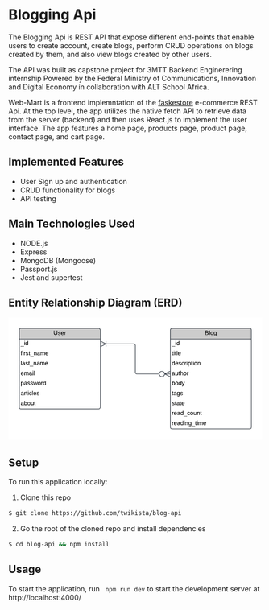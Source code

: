 # Blogging Api

The Blogging Api is REST API that expose different end-points that enable users to create account, create blogs, perform CRUD operations on blogs created by them, and also view blogs created by other users.

The API was built as capstone project for 3MTT Backend Enginerering internship Powered by the Federal Ministry of Communications, Innovation and Digital Economy in collaboration with ALT School Africa.

Web-Mart is a frontend implemntation of the [faskestore](https://fakestoreapi.com/) e-commerce REST Api. At the top level, the app utilizes the native fetch API to retrieve data from the server (backend) and then uses React.js to implement the user interface. The app features a home page, products page, product page, contact page, and cart page.

## Implemented Features

- User Sign up and authentication
- CRUD functionality for blogs
- API testing

## Main Technologies Used

- NODE.js
- Express
- MongoDB (Mongoose)
- Passport.js
- Jest and supertest

## Entity Relationship Diagram (ERD)

![ERD](./blog_api_erd.png)

## Setup

To run this application locally:

1. Clone this repo

```bash
$ git clone https://github.com/twikista/blog-api
```

2. Go the root of the cloned repo and install dependencies

```bash
$ cd blog-api && npm install
```

## Usage

To start the application, run ` npm run dev` to start the development server at http://localhost:4000/
